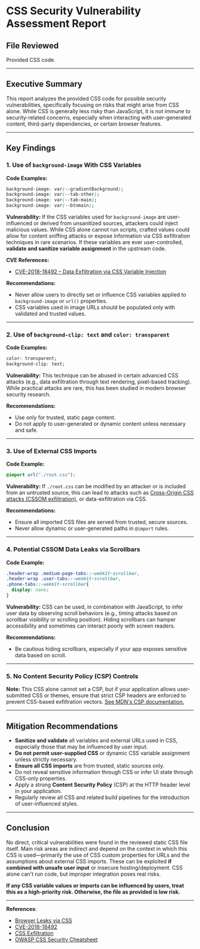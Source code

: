 # CSS Security Vulnerability Assessment Report

## File Reviewed
Provided CSS code.

---

## Executive Summary

This report analyzes the provided CSS code for possible security vulnerabilities, specifically focusing on risks that might arise from CSS alone. While CSS is generally less risky than JavaScript, it is not immune to security-related concerns, especially when interacting with user-generated content, third-party dependencies, or certain browser features.

---

## Key Findings

### 1. Use of `background-image` With CSS Variables

**Code Examples:**
```css
background-image: var(--gradientBackground);
background-image: var(--tab-other);
background-image: var(--tab-main);
background-image: var(--btnmain);
```

**Vulnerability:**
If the CSS variables used for `background-image` are user-influenced or derived from unsanitized sources, attackers could inject malicious values. While CSS alone cannot run scripts, crafted values could allow for content sniffing attacks or expose information via CSS exfiltration techniques in rare scenarios. If these variables are ever user-controlled, **validate and sanitize variable assignment** in the upstream code.

**CVE References:**
- [CVE-2018-18492 – Data Exfiltration via CSS Variable Injection](https://nvd.nist.gov/vuln/detail/CVE-2018-18492)

**Recommendations:**
- Never allow users to directly set or influence CSS variables applied to `background-image` or `url()` properties.
- CSS variables used in image URLs should be populated only with validated and trusted values.

---

### 2. Use of `background-clip: text` and `color: transparent`

**Code Examples:**
```css
color: transparent;
background-clip: text;
```

**Vulnerability:**
This technique can be abused in certain advanced CSS attacks (e.g., data exfiltration through text rendering, pixel-based tracking). While practical attacks are rare, this has been studied in modern browser security research.

**Recommendations:**
- Use only for trusted, static page content.
- Do not apply to user-generated or dynamic content unless necessary and safe.

---

### 3. Use of External CSS Imports

**Code Example:**
```css
@import url("./root.css");
```

**Vulnerability:**
If `./root.css` can be modified by an attacker or is included from an untrusted source, this can lead to attacks such as [Cross-Origin CSS attacks (CSSOM exfiltration)](https://portswigger.net/research/exploiting-cors-misconfigurations-for-bit-flipping-attacks), or data-exfiltration via CSS.

**Recommendations:**
- Ensure all imported CSS files are served from trusted, secure sources.
- Never allow dynamic or user-generated paths in `@import` rules.

---

### 4. Potential CSSOM Data Leaks via Scrollbars

**Code Example:**
```css
.header-wrap .medium-page-tabs::-webkit-scrollbar,
.header-wrap .user-tabs::-webkit-scrollbar,
.phone-tabs::-webkit-scrollbar{
  display: none;
}
```

**Vulnerability:**
CSS can be used, in combination with JavaScript, to infer user data by observing scroll behaviors (e.g., timing attacks based on scrollbar visibility or scrolling position). Hiding scrollbars can hamper accessibility and sometimes can interact poorly with screen readers.

**Recommendations:**
- Be cautious hiding scrollbars, especially if your app exposes sensitive data based on scroll.

---

### 5. No Content Security Policy (CSP) Controls

**Note:**
This CSS alone cannot set a CSP, but if your application allows user-submitted CSS or themes, ensure that strict CSP headers are enforced to prevent CSS-based exfiltration vectors. [See MDN's CSP documentation.](https://developer.mozilla.org/en-US/docs/Web/HTTP/CSP)

---

## Mitigation Recommendations

- **Sanitize and validate** all variables and external URLs used in CSS, especially those that may be influenced by user input.
- **Do not permit user-supplied CSS** or dynamic CSS variable assignment unless strictly necessary.
- **Ensure all CSS imports** are from trusted, static sources only.
- Do not reveal sensitive information through CSS or infer UI state through CSS-only properties.
- Apply a strong **Content Security Policy** (CSP) at the HTTP header level in your application.
- Regularly review all CSS and related build pipelines for the introduction of user-influenced styles.

---

## Conclusion

No direct, critical vulnerabilities were found in the reviewed static CSS file itself. Main risk areas are indirect and depend on the context in which this CSS is used—primarily the use of CSS custom properties for URLs and the assumptions about external CSS imports. These can be exploited **if combined with unsafe user input** or insecure hosting/deployment. CSS alone can't run code, but improper integration poses real risks.

**If any CSS variable values or imports can be influenced by users, treat this as a high-priority risk. Otherwise, the file as provided is low risk.**

---

**References**:
- [Browser Leaks via CSS](https://mksben.l0.cm/2019/01/css-based-side-channel-attacks.html)
- [CVE-2018-18492](https://nvd.nist.gov/vuln/detail/CVE-2018-18492)
- [CSS Exfiltration](https://css-exfil.com/)
- [OWASP CSS Security Cheatsheet](https://cheatsheetseries.owasp.org/cheatsheets/CSS_Security_Cheat_Sheet.html)